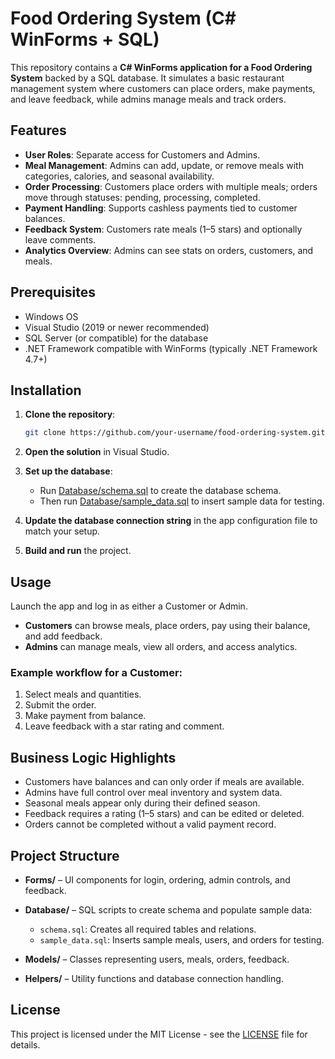# Food Ordering System (C# WinForms + SQL)

This repository contains a **C# WinForms application for a Food Ordering System** backed by a SQL database. It simulates a basic restaurant management system where customers can place orders, make payments, and leave feedback, while admins manage meals and track orders.

## Features

* **User Roles**: Separate access for Customers and Admins.
* **Meal Management**: Admins can add, update, or remove meals with categories, calories, and seasonal availability.
* **Order Processing**: Customers place orders with multiple meals; orders move through statuses: pending, processing, completed.
* **Payment Handling**: Supports cashless payments tied to customer balances.
* **Feedback System**: Customers rate meals (1–5 stars) and optionally leave comments.
* **Analytics Overview**: Admins can see stats on orders, customers, and meals.

## Prerequisites

* Windows OS
* Visual Studio (2019 or newer recommended)
* SQL Server (or compatible) for the database
* .NET Framework compatible with WinForms (typically .NET Framework 4.7+)

## Installation

1. **Clone the repository**:

   ```bash
   git clone https://github.com/your-username/food-ordering-system.git
   ```

2. **Open the solution** in Visual Studio.

3. **Set up the database**:
   * Run [Database/schema.sql](Database/schema.sql) to create the database schema.
   * Then run [Database/sample_data.sql](Database/sample_data.sql) to insert sample data for testing.

4. **Update the database connection string** in the app configuration file to match your setup.

5. **Build and run** the project.

## Usage

Launch the app and log in as either a Customer or Admin.

* **Customers** can browse meals, place orders, pay using their balance, and add feedback.
* **Admins** can manage meals, view all orders, and access analytics.

### Example workflow for a Customer:

1. Select meals and quantities.
2. Submit the order.
3. Make payment from balance.
4. Leave feedback with a star rating and comment.

## Business Logic Highlights

* Customers have balances and can only order if meals are available.
* Admins have full control over meal inventory and system data.
* Seasonal meals appear only during their defined season.
* Feedback requires a rating (1–5 stars) and can be edited or deleted.
* Orders cannot be completed without a valid payment record.

## Project Structure

* **Forms/** – UI components for login, ordering, admin controls, and feedback.
* **Database/** – SQL scripts to create schema and populate sample data:

   * `schema.sql`: Creates all required tables and relations.
   * `sample_data.sql`: Inserts sample meals, users, and orders for testing.
* **Models/** – Classes representing users, meals, orders, feedback.
* **Helpers/** – Utility functions and database connection handling.

## License

This project is licensed under the MIT License - see the [LICENSE](LICENSE) file for details.

